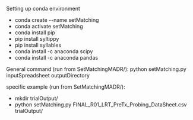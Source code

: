 Setting up conda environment
- conda create --name setMatching
- conda activate setMatching
- conda install pip
- pip install syltippy
- pip install syllables
- conda install -c anaconda scipy
- conda install -c anaconda pandas

General command (run from SetMatchingMADR/):
python setMatching.py inputSpreadsheet outputDirectory

specific example (run from SetMatchingMADR/): 
- mkdir trialOutput/
- python setMatching.py FINAL_R01_LRT_PreTx_Probing_DataSheet.csv trialOutput/

